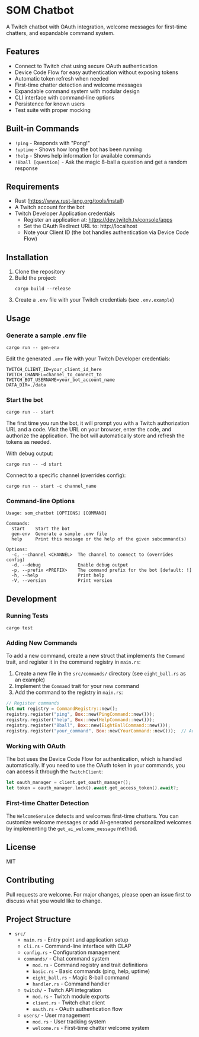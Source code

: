 # SOM Chatbot

A Twitch chatbot with OAuth integration, welcome messages for first-time chatters, and expandable command system.

## Features

- Connect to Twitch chat using secure OAuth authentication
- Device Code Flow for easy authentication without exposing tokens
- Automatic token refresh when needed
- First-time chatter detection and welcome messages
- Expandable command system with modular design
- CLI interface with command-line options
- Persistence for known users
- Test suite with proper mocking

## Built-in Commands

- `!ping` - Responds with "Pong!"
- `!uptime` - Shows how long the bot has been running
- `!help` - Shows help information for available commands
- `!8ball [question]` - Ask the magic 8-ball a question and get a random response

## Requirements

- Rust (https://www.rust-lang.org/tools/install)
- A Twitch account for the bot
- Twitch Developer Application credentials
  - Register an application at: https://dev.twitch.tv/console/apps
  - Set the OAuth Redirect URL to: http://localhost
  - Note your Client ID (the bot handles authentication via Device Code Flow)

## Installation

1. Clone the repository
2. Build the project:
   ```
   cargo build --release
   ```
3. Create a `.env` file with your Twitch credentials (see `.env.example`)

## Usage

### Generate a sample .env file

```
cargo run -- gen-env
```

Edit the generated `.env` file with your Twitch Developer credentials:

```
TWITCH_CLIENT_ID=your_client_id_here
TWITCH_CHANNEL=channel_to_connect_to
TWITCH_BOT_USERNAME=your_bot_account_name
DATA_DIR=./data
```

### Start the bot

```
cargo run -- start
```

The first time you run the bot, it will prompt you with a Twitch authorization URL and a code. Visit the URL on your browser, enter the code, and authorize the application. The bot will automatically store and refresh the tokens as needed.

With debug output:

```
cargo run -- -d start
```

Connect to a specific channel (overrides config):

```
cargo run -- start -c channel_name
```

### Command-line Options

```
Usage: som_chatbot [OPTIONS] [COMMAND]

Commands:
  start    Start the bot
  gen-env  Generate a sample .env file
  help     Print this message or the help of the given subcommand(s)

Options:
  -c, --channel <CHANNEL>  The channel to connect to (overrides config)
  -d, --debug              Enable debug output
  -p, --prefix <PREFIX>    The command prefix for the bot [default: !]
  -h, --help               Print help
  -V, --version            Print version
```

## Development

### Running Tests

```
cargo test
```

### Adding New Commands

To add a new command, create a new struct that implements the `Command` trait, and register it in the command registry in `main.rs`:

1. Create a new file in the `src/commands/` directory (see `eight_ball.rs` as an example)
2. Implement the `Command` trait for your new command
3. Add the command to the registry in `main.rs`:

```rust
// Register commands
let mut registry = CommandRegistry::new();
registry.register("ping", Box::new(PingCommand::new()));
registry.register("help", Box::new(HelpCommand::new()));
registry.register("8ball", Box::new(EightBallCommand::new()));
registry.register("your_command", Box::new(YourCommand::new()));  // Add your command here
```

### Working with OAuth

The bot uses the Device Code Flow for authentication, which is handled automatically. If you need to use the OAuth token in your commands, you can access it through the `TwitchClient`:

```rust
let oauth_manager = client.get_oauth_manager();
let token = oauth_manager.lock().await.get_access_token().await?;
```

### First-time Chatter Detection

The `WelcomeService` detects and welcomes first-time chatters. You can customize welcome messages or add AI-generated personalized welcomes by implementing the `get_ai_welcome_message` method.

## License

MIT

## Contributing

Pull requests are welcome. For major changes, please open an issue first to discuss what you would like to change.

## Project Structure

- `src/`
  - `main.rs` - Entry point and application setup
  - `cli.rs` - Command-line interface with CLAP
  - `config.rs` - Configuration management
  - `commands/` - Chat command system
    - `mod.rs` - Command registry and trait definitions
    - `basic.rs` - Basic commands (ping, help, uptime)
    - `eight_ball.rs` - Magic 8-ball command
    - `handler.rs` - Command handler
  - `twitch/` - Twitch API integration
    - `mod.rs` - Twitch module exports
    - `client.rs` - Twitch chat client
    - `oauth.rs` - OAuth authentication flow
  - `users/` - User management
    - `mod.rs` - User tracking system
    - `welcome.rs` - First-time chatter welcome system